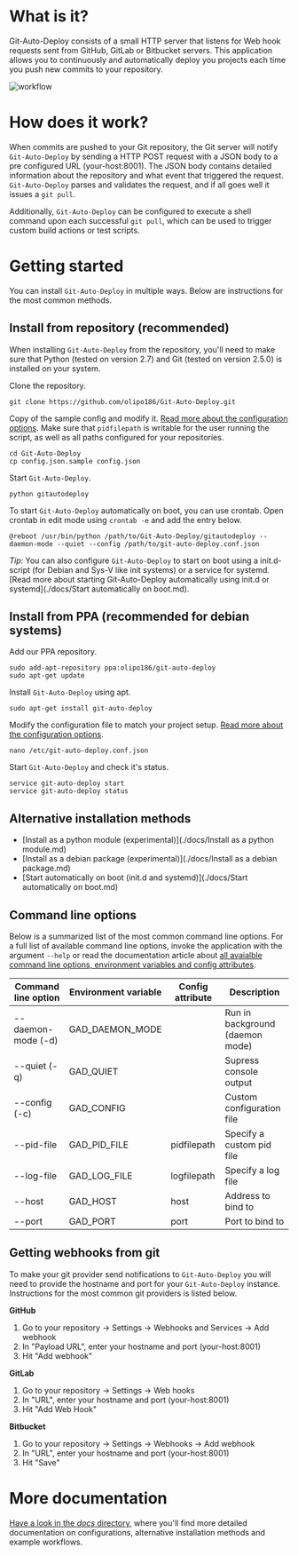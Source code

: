 # What is it?

Git-Auto-Deploy consists of a small HTTP server that listens for Web hook requests sent from GitHub, GitLab or Bitbucket servers. This application allows you to continuously and automatically deploy you projects each time you push new commits to your repository.</p>

![workflow](https://cloud.githubusercontent.com/assets/1056476/9344294/d3bc32a4-4607-11e5-9a44-5cd9b22e61d9.png)

# How does it work?

When commits are pushed to your Git repository, the Git server will notify ```Git-Auto-Deploy``` by sending a HTTP POST request with a JSON body to a pre configured URL (your-host:8001). The JSON body contains detailed information about the repository and what event that triggered the request. ```Git-Auto-Deploy``` parses and validates the request, and if all goes well it issues a ```git pull```.

Additionally, ```Git-Auto-Deploy``` can be configured to execute a shell command upon each successful ```git pull```, which can be used to trigger custom build actions or test scripts.</p>

# Getting started

You can install ```Git-Auto-Deploy``` in multiple ways. Below are instructions for the most common methods.

## Install from repository (recommended)

When installing ```Git-Auto-Deploy``` from the repository, you'll need to make sure that Python (tested on version 2.7) and Git (tested on version 2.5.0) is installed on your system.

Clone the repository.

    git clone https://github.com/olipo186/Git-Auto-Deploy.git

Copy of the sample config and modify it. [Read more about the configuration options](./docs/Configuration.md). Make sure that ```pidfilepath``` is writable for the user running the script, as well as all paths configured for your repositories.

    cd Git-Auto-Deploy
    cp config.json.sample config.json

Start ```Git-Auto-Deploy```.

    python gitautodeploy

To start ```Git-Auto-Deploy``` automatically on boot, you can use crontab. Open crontab in edit mode using ```crontab -e``` and add the entry below.

    @reboot /usr/bin/python /path/to/Git-Auto-Deploy/gitautodeploy --daemon-mode --quiet --config /path/to/git-auto-deploy.conf.json

*Tip:* You can also configure ```Git-Auto-Deploy``` to start on boot using a init.d-script (for Debian and Sys-V like init systems) or a service for systemd. [Read more about starting Git-Auto-Deploy automatically using init.d or systemd](./docs/Start automatically on boot.md).

## Install from PPA (recommended for debian systems)

Add our PPA repository.

    sudo add-apt-repository ppa:olipo186/git-auto-deploy
    sudo apt-get update

Install ```Git-Auto-Deploy``` using apt.

    sudo apt-get install git-auto-deploy

Modify the configuration file to match your project setup. [Read more about the configuration options](./docs/Configuration.md).

    nano /etc/git-auto-deploy.conf.json

Start ```Git-Auto-Deploy``` and check it's status.

    service git-auto-deploy start
    service git-auto-deploy status

## Alternative installation methods

* [Install as a python module (experimental)](./docs/Install as a python module.md)
* [Install as a debian package (experimental)](./docs/Install as a debian package.md)
* [Start automatically on boot (init.d and systemd)](./docs/Start automatically on boot.md)

## Command line options

Below is a summarized list of the most common command line options. For a full list of available command line options, invoke the application with the argument ```--help``` or read the documentation article about [all avaialble command line options, environment variables and config attributes](./docs/Configuration.md).

Command line option    | Environment variable | Config attribute | Description
---------------------- | -------------------- | ---------------- | --------------------------
--daemon-mode (-d)     | GAD_DAEMON_MODE      |                  | Run in background (daemon mode)
--quiet (-q)           | GAD_QUIET            |                  | Supress console output
--config (-c) <path>   | GAD_CONFIG           |                  | Custom configuration file
--pid-file <path>      | GAD_PID_FILE         | pidfilepath      | Specify a custom pid file
--log-file <path>      | GAD_LOG_FILE         | logfilepath      | Specify a log file
--host <host>          | GAD_HOST             | host             | Address to bind to
--port <port>          | GAD_PORT             | port             | Port to bind to

## Getting webhooks from git
To make your git provider send notifications to ```Git-Auto-Deploy``` you will need to provide the hostname and port for your ```Git-Auto-Deploy``` instance. Instructions for the most common git providers is listed below.

**GitHub**
1. Go to your repository -> Settings -> Webhooks and Services -> Add webhook</li>
2. In "Payload URL", enter your hostname and port (your-host:8001)
3. Hit "Add webhook"

**GitLab**
1. Go to your repository -> Settings -> Web hooks
2. In "URL", enter your hostname and port (your-host:8001)
3. Hit "Add Web Hook"

**Bitbucket**
1. Go to your repository -> Settings -> Webhooks -> Add webhook
2. In "URL", enter your hostname and port (your-host:8001)
3. Hit "Save"

# More documentation

[Have a look in the *docs* directory](./docs), where you'll find more detailed documentation on configurations, alternative installation methods and example workflows.
